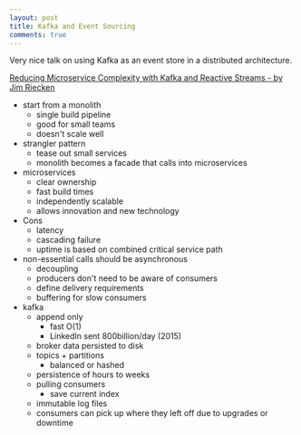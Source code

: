 ```yaml
---
layout: post
title: Kafka and Event Sourcing 
comments: true
---
```

Very nice talk on using Kafka as an event store in a distributed architecture. 

[Reducing Microservice Complexity with Kafka and Reactive Streams - by Jim Riecken](https://youtu.be/k_Y5ieFHGb)

* start from a monolith
  * single build pipeline
  * good for small teams
  * doesn't scale well
* strangler pattern
  * tease out small services
  * monolith becomes a facade that calls into microservices
* microservices
  * clear ownership
  * fast build times
  * independently scalable 
  * allows innovation and new technology 
* Cons
  * latency
  * cascading failure 
  * uptime is based on combined critical service path
* non-essential calls should be asynchronous 
  * decoupling
  * producers don't need to be aware of consumers 
  * define delivery requirements 
  * buffering for slow consumers
* kafka
  * append only
    * fast O(1)
    * LinkedIn sent 800billion/day (2015)
  * broker data persisted to disk
  * topics + partitions
     * balanced or hashed
  * persistence of hours to weeks
  * pulling consumers 
     * save current index
  * immutable log files
  * consumers can pick up where they left off due to upgrades or downtime 
